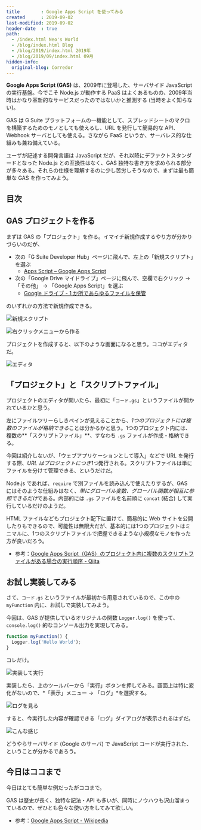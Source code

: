 ```yaml
---
title        : Google Apps Script を使ってみる
created      : 2019-09-02
last-modified: 2019-09-02
header-date  : true
path:
  - /index.html Neo's World
  - /blog/index.html Blog
  - /blog/2019/index.html 2019年
  - /blog/2019/09/index.html 09月
hidden-info:
  original-blog: Corredor
---
```


**Google Apps Script (GAS)** は、2009年に登場した、サーバサイド JavaScript の実行基盤。今でこそ Node.js が動作する PaaS はよくあるものの、2009年当時はかなり革新的なサービスだったのではないかと推測する (当時をよく知らない)。

GAS は G Suite プラットフォームの一機能として、スプレッドシートのマクロを構築するためのモノとしても使えるし、URL を発行して簡易的な API、Webhook サーバとしても使える。さながら FaaS というか、サーバレス的な仕組みも兼ね備えている。

ユーザが記述する開発言語は JavaScript だが、それ以降にデファクトスタンダードとなった Node.js との互換性はなく、GAS 独特な書き方を求められる部分が多々ある。それらの仕様を理解するのに少し苦労しそうなので、まずは最も簡単な GAS を作ってみよう。

## 目次

## GAS プロジェクトを作る

まずは GAS の「プロジェクト」を作る。イマイチ新規作成するやり方が分かりづらいのだが、

- 次の「G Suite Developer Hub」ページに飛んで、左上の「新規スクリプト」を選ぶ
  - [Apps Script – Google Apps Script](https://script.google.com/home/start)
- 次の「Google Drive マイドライブ」ページに飛んで、空欄で右クリック → 「その他」 → 「Google Apps Script」を選ぶ
  - [Google ドライブ - 1 か所であらゆるファイルを保管](https://drive.google.com/drive/my-drive)

のいずれかの方法で新規作成できる。

![新規スクリプト](02-01-01.png)

![右クリックメニューから作る](02-01-02.png)

プロジェクトを作成すると、以下のような画面になると思う。ココがエディタだ。

![エディタ](02-01-03.png)

## 「プロジェクト」と「スクリプトファイル」

プロジェクトのエディタが開いたら、最初に「`コード.gs`」というファイルが開かれているかと思う。

左にファイルツリーらしきペインが見えることから、*1つのプロジェクトには複数のファイルが格納できる*ことは分かるかと思う。1つのプロジェクト内には、複数の**「スクリプトファイル」**、すなわち `.gs` ファイルが作成・格納できる。

今回は紹介しないが、「ウェブアプリケーションとして導入」などで URL を発行する際、*URL はプロジェクトにつき1つ*発行される。スクリプトファイルは単にファイルを分けて管理できる、というだけだ。

Node.js であれば、`require` で別ファイルを読み込んで使えたりするが、GAS にはそのような仕組みはなく、*単にグローバル変数、グローバル関数が相互に参照できるだけ*である。内部的には `.gs` ファイルを名前順に `concat` (結合) して実行しているだけのようだ。

HTML ファイルなどもプロジェクト配下に置けて、簡易的に Web サイトを公開したりもできるので、可能性は無限大だが、基本的には1つのプロジェクトはミニマルに、1つのスクリプトファイルで把握できるような小規模なモノを作った方が良いだろう。

- 参考：[Google Apps Script（GAS）のプロジェクト内に複数のスクリプトファイルがある場合の実行順序 - Qiita](https://qiita.com/munieru_jp/items/0119ca5ee38caa23b8e4)

## お試し実装してみる

さて、`コード.gs` というファイルが最初から用意されているので、この中の `myFunction` 内に、お試しで実装してみよう。

今回は、GAS が提供しているオリジナルの関数 `Logger.log()` を使って、`console.log()` 的なコンソール出力を実現してみる。

```javascript
function myFunction() {
  Logger.log('Hello World');
}
```

コレだけ。

![実装して実行](02-01-04.png)

実装したら、上のツールバーから「実行」ボタンを押してみる。画面上は特に変化がないので、*「表示」メニュー → 「ログ」*を選択する。

![ログを見る](02-01-05.png)

すると、今実行した内容が確認できる「ログ」ダイアログが表示されるはずだ。

![こんな感じ](02-01-06.png)

どうやらサーバサイド (Google のサーバ) で JavaScript コードが実行された、ということが分かるであろう。

## 今日はココまで

今日はとても簡単な例だったがココまで。

GAS は歴史が長く、独特な記法・API も多いが、同時にノウハウも沢山溜まっているので、ぜひとも色々な使い方をしてみて欲しい。

- 参考：[Google Apps Script - Wikipedia](https://en.wikipedia.org/wiki/Google_Apps_Script)
